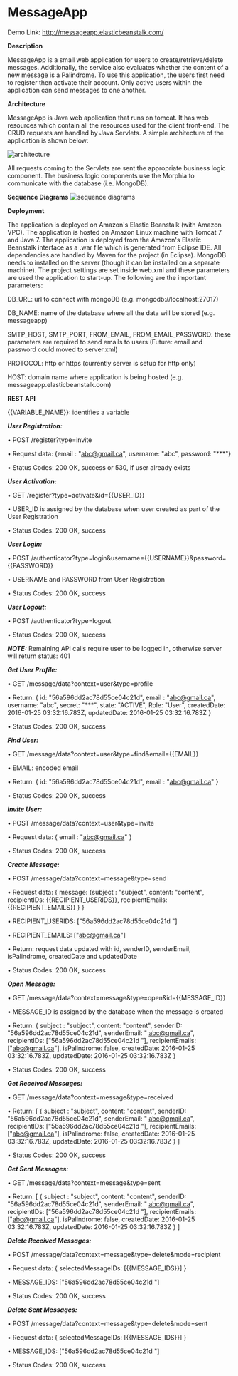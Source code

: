 # MessageApp
Demo Link: http://messageapp.elasticbeanstalk.com/

**Description**

MessageApp is a small web application for users to create/retrieve/delete messages. Additionally, the service also evaluates whether the content of a new message is a Palindrome. 
To use this application, the users first need to register then activate their account. Only active users within the application can send messages to one another.

**Architecture**

MessageApp is Java web application that runs on tomcat. It has web resources which contain all the resources used for the client front-end. The CRUD requests are handled by Java Servlets. A simple architecture of the application is shown below:


![architecture](https://cloud.githubusercontent.com/assets/15851901/12544027/d402c790-c303-11e5-9938-535c2d758ac9.png)

All requests coming to the Servlets are sent the appropriate business logic component. The business logic components use the Morphia to communicate with the database (i.e. MongoDB).


**Sequence Diagrams**
![sequence diagrams](https://cloud.githubusercontent.com/assets/15851901/12543973/3c87b2ae-c303-11e5-9c9c-f7efbf4c3f14.png)

**Deployment**

The application is deployed on Amazon's Elastic Beanstalk (with Amazon VPC). The application is hosted on Amazon Linux machine with Tomcat 7 and Java 7. The application is deployed from the Amazon's Elastic Beanstalk interface as a .war file which is generated from Eclipse IDE. All dependencies are handled by Maven for the project (in Eclipse).
MongoDB needs to installed on the server (though it can be installed on a separate machine). The project settings are set inside web.xml and these parameters are used the application to start-up. The following are the important parameters:

DB_URL: url to connect with mongoDB (e.g. mongodb://localhost:27017)

DB_NAME: name of the database where all the data will be stored (e.g. messageapp)

SMTP_HOST, SMTP_PORT, FROM_EMAIL, FROM_EMAIL_PASSWORD: these parameters are required to send emails to users (Future: email and password could moved to server.xml)

PROTOCOL: http or https (currently server is setup for http only)

HOST: domain name where application is being hosted (e.g. messageapp.elasticbeanstalk.com)


**REST API**

{{VARIABLE_NAME}}: identifies a variable

**_User Registration:_** 

•	POST /register?type=invite

•	Request data: {email : "abc@gmail.ca", username: "abc", password: "***"}

•	Status Codes: 200 OK, success or 530, if user already exists

**_User Activation:_**

•	GET /register?type=activate&id={{USER_ID}}

•	USER_ID is assigned by the database when user created as part of the User Registration

•	Status Codes: 200 OK, success

**_User Login:_**

•	POST /authenticator?type=login&username={{USERNAME}}&password={{PASSWORD}}

•	USERNAME and PASSWORD from User Registration

•	Status Codes: 200 OK, success

**_User Logout:_**

•	POST /authenticator?type=logout

•	Status Codes: 200 OK, success

**_NOTE:_** Remaining API calls require user to be logged in, otherwise server will return status: 401

**_Get User Profile:_**

•	GET /message/data?context=user&type=profile

•	Return: { id: "56a596dd2ac78d55ce04c21d", email : "abc@gmail.ca", username: "abc",  secret: "***",  state: "ACTIVE", Role: "User", createdDate: 2016-01-25 03:32:16.783Z, updatedDate: 2016-01-25 03:32:16.783Z }

•	Status Codes: 200 OK, success

**_Find User:_**

•	GET /message/data?context=user&type=find&email={{EMAIL}}

•	EMAIL: encoded email

•	Return: { id: "56a596dd2ac78d55ce04c21d",  email : "abc@gmail.ca" }

•	Status Codes: 200 OK, success

**_Invite User:_**

•	POST /message/data?context=user&type=invite

•	Request data: { email : "abc@gmail.ca" }

•	Status Codes: 200 OK, success

**_Create Message:_**

•	POST /message/data?context=message&type=send

•	Request data: { message: {subject : "subject", content: "content", recipientIDs: {{RECIPIENT_USERIDS}}, recipientEmails: {{RECIPIENT_EMAILS}} } }

•	RECIPIENT_USERIDS: ["56a596dd2ac78d55ce04c21d "]

•	RECIPIENT_EMAILS: ["abc@gmail.ca"]

•	Return: request data updated with id, senderID, senderEmail, isPalindrome, createdDate and updatedDate

•	Status Codes: 200 OK, success

**_Open Message:_**

•	GET /message/data?context=message&type=open&id={{MESSAGE_ID}}

•	MESSAGE_ID is assigned by the database when the message is created

•	Return: { subject : "subject", content: "content", senderID: "56a596dd2ac78d55ce04c21d", senderEmail: " abc@gmail.ca", recipientIDs: ["56a596dd2ac78d55ce04c21d "], recipientEmails: ["abc@gmail.ca"], isPalindrome: false, createdDate: 2016-01-25 03:32:16.783Z, updatedDate: 2016-01-25 03:32:16.783Z }

•	Status Codes: 200 OK, success

**_Get Received Messages:_**

•	GET /message/data?context=message&type=received

•	Return: [ { subject : "subject", content: "content", senderID: "56a596dd2ac78d55ce04c21d", senderEmail: " abc@gmail.ca", recipientIDs: ["56a596dd2ac78d55ce04c21d "], recipientEmails: ["abc@gmail.ca"], isPalindrome: false, createdDate: 2016-01-25 03:32:16.783Z, updatedDate: 2016-01-25 03:32:16.783Z } ]

•	Status Codes: 200 OK, success

**_Get Sent Messages:_**

•	GET /message/data?context=message&type=sent

•	Return: [ { subject : "subject", content: "content", senderID: "56a596dd2ac78d55ce04c21d", senderEmail: " abc@gmail.ca", recipientIDs: ["56a596dd2ac78d55ce04c21d "], recipientEmails: ["abc@gmail.ca"], isPalindrome: false, createdDate: 2016-01-25 03:32:16.783Z, updatedDate: 2016-01-25 03:32:16.783Z } ]

**_Delete Received Messages:_**

•	POST /message/data?context=message&type=delete&mode=recipient

•	Request data: { selectedMessageIDs: [{{MESSAGE_IDS}}] }

•	MESSAGE_IDS: ["56a596dd2ac78d55ce04c21d "]

•	Status Codes: 200 OK, success

**_Delete Sent Messages:_**

•	POST /message/data?context=message&type=delete&mode=sent

•	Request data: { selectedMessageIDs: [{{MESSAGE_IDS}}] }

•	MESSAGE_IDS: ["56a596dd2ac78d55ce04c21d "]

•	Status Codes: 200 OK, success
